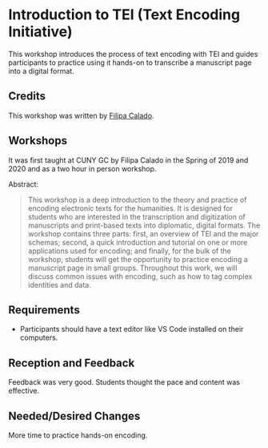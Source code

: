 # Introduction to TEI (Text Encoding Initiative)

This workshop introduces the process of text encoding with TEI and guides participants to practice using it hands-on to transcribe a manuscript page into a digital format. 

## Credits
This workshop was written by [Filipa Calado](https://github.com/gofilipa).

## Workshops
It was first taught at CUNY GC by Filipa Calado in the Spring of 2019 and 2020 and  as a two hour in person workshop.

Abstract: 

> This workshop is a deep introduction to the theory and practice of encoding electronic texts for the humanities. It is designed for students who are interested in the transcription and digitization of manuscripts and print-based texts into diplomatic, digital formats. The workshop contains three parts: first, an overview of TEI and the major schemas; second, a quick introduction and tutorial on one or more applications used for encoding; and finally, for the bulk of the workshop, students will get the opportunity to practice encoding a manuscript page in small groups. Throughout this work, we will discuss common issues with encoding, such as how to tag complex identities and data.

## Requirements
- Participants should have a text editor like VS Code installed on their computers.

## Reception and Feedback
Feedback was very good. Students thought the pace and content was effective. 

## Needed/Desired Changes 
More time to practice hands-on encoding. 

